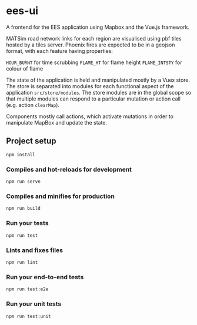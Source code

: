 # ees-ui
A frontend for the EES application using Mapbox and the Vue.js framework.

MATSim road network links for each region are visualised using pbf tiles
hosted by a tiles server. Phoenix fires are expected to be in a geojson format,
with each feature having properties:

`HOUR_BURNT` for time scrubbing
`FLAME_HT` for flame height
`FLAME_INTSTY` for colour of flame

The state of the application is held and manipulated mostly by a Vuex store.
The store is separated into modules for each functional aspect of the application `src/store/modules`.
The store modules are in the global scope so that multiple modules can respond
to a particular mutation or action call (e.g. action `clearMap`).

Components mostly call actions, which activate mutations in order to manipulate
MapBox and update the state.

## Project setup
```
npm install
```

### Compiles and hot-reloads for development
```
npm run serve
```

### Compiles and minifies for production
```
npm run build
```

### Run your tests
```
npm run test
```

### Lints and fixes files
```
npm run lint
```

### Run your end-to-end tests
```
npm run test:e2e
```

### Run your unit tests
```
npm run test:unit
```
